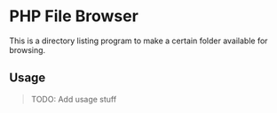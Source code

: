 
# PHP File Browser

This is a directory listing program to make a certain folder available for browsing.

## Usage

> TODO: Add usage stuff
